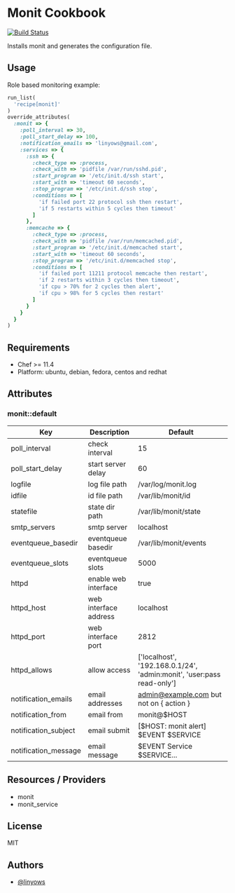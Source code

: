 Monit Cookbook
==============

[![Build Status](https://secure.travis-ci.org/linyows/monit-cookbook.png)][travis]

Installs monit and generates the configuration file.

Usage
-----

Role based monitoring example:

```ruby
run_list(
  'recipe[monit]'
)
override_attributes(
  :monit => {
    :poll_interval => 30,
    :poll_start_delay => 100,
    :notification_emails => 'linyows@gmail.com',
    :services => {
      :ssh => {
        :check_type => :process,
        :check_with => 'pidfile /var/run/sshd.pid',
        :start_program => '/etc/init.d/ssh start',
        :start_with => 'timeout 60 seconds',
        :stop_program => '/etc/init.d/ssh stop',
        :conditions => [
          'if failed port 22 protocol ssh then restart',
          'if 5 restarts within 5 cycles then timeout'
        ]
      },
      :memcache => {
        :check_type => :process,
        :check_with => 'pidfile /var/run/memcached.pid',
        :start_program => '/etc/init.d/memcached start',
        :start_with => 'timeout 60 seconds',
        :stop_program => '/etc/init.d/memcached stop',
        :conditions => [
          'if failed port 11211 protocol memcache then restart',
          'if 2 restarts within 3 cycles then timeout',
          'if cpu > 70% for 2 cycles then alert',
          'if cpu > 98% for 5 cycles then restart'
        ]
      }
    }
  }
)
```

Requirements
------------

- Chef >= 11.4
- Platform: ubuntu, debian, fedora, centos and redhat

Attributes
----------

### monit::default


Key                  | Description           | Default
---                  | -----------           | -------
poll_interval        | check interval        | 15
poll_start_delay     | start server delay    | 60
logfile              | log file path         | /var/log/monit.log
idfile               | id file path          | /var/lib/monit/id
statefile            | state dir path        | /var/lib/monit/state
smtp_servers         | smtp server           | localhost
eventqueue_basedir   | eventqueue basedir    | /var/lib/monit/events
eventqueue_slots     | eventqueue slots      | 5000
httpd                | enable web interface  | true
httpd_host           | web interface address | localhost
httpd_port           | web interface port    | 2812
httpd_allows         | allow access          | ['localhost', '192.168.0.1/24', 'admin:monit', 'user:pass read-only']
notification_emails  | email addresses       | admin@example.com but not on { action }
notification_from    | email from            | monit@$HOST
notification_subject | email submit          | [$HOST: monit alert] $EVENT $SERVICE
notification_message | email message         | $EVENT Service $SERVICE...

Resources / Providers
---------------------

- monit
- monit_service

License
-------

MIT

Authors
-------

- [@linyows][linyows]

[travis]: http://travis-ci.org/linyows/monit-cookbook
[linyows]: https://github.com/linyows
